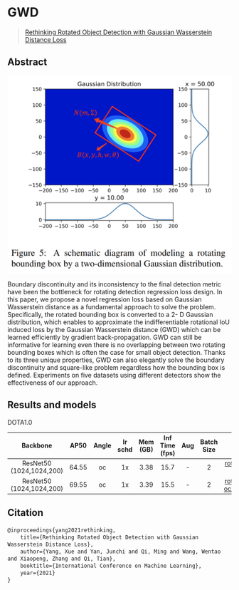 # GWD

> [Rethinking Rotated Object Detection with Gaussian Wasserstein Distance Loss](https://arxiv.org/pdf/2101.11952.pdf)

<!-- [ALGORITHM] -->

## Abstract

<div align=center>
<img src="https://raw.githubusercontent.com/zytx121/image-host/main/imgs/gwd.png" width="800"/>
</div>

Boundary discontinuity and its inconsistency to the final detection metric have been the bottleneck for rotating detection regression loss design. In this paper, we propose a novel regression loss based on Gaussian Wasserstein distance as a fundamental approach to solve the problem. Specifically, the rotated bounding box is converted to a 2- D Gaussian distribution, which enables to approximate the indifferentiable rotational IoU induced loss by the Gaussian Wasserstein distance (GWD) which can be learned efficiently by gradient back-propagation. GWD can still be informative for learning even there is no overlapping between two rotating bounding boxes which is often the case for small object detection. Thanks to its three unique properties, GWD can also elegantly solve the boundary discontinuity and square-like problem regardless how the bounding box is defined. Experiments on five datasets using different detectors show the effectiveness of our approach.

## Results and models

DOTA1.0

|         Backbone         |  AP50  | Angle | lr schd | Mem (GB) | Inf Time (fps) | Aug | Batch Size |                                                    Configs                                                     |                                                                                                                                                                            Download                                                                                                                                                                            |
| :----------------------: | :---: | :---: | :-----: | :------: | :------------: | :-: | :--------: | :------------------------------------------------------------------------------------------------------------: | :------------------------------------------------------------------------------------------------------------------------------------------------------------------------------------------------------------------------------------------------------------------------------------------------------------------------------------------------------------: |
| ResNet50 (1024,1024,200) | 64.55 |  oc   |   1x    |   3.38   |      15.7      |  -  |     2      | [rotated-retinanet-hbox-oc_r50_fpn_1x_dota](../rotated_retinanet/rotated-retinanet-hbox-oc_r50_fpn_1x_dota.py) | [model](https://download.openmmlab.com/mmrotate/v0.1.0/rotated_retinanet/rotated_retinanet_hbb_r50_fpn_1x_dota_oc/rotated_retinanet_hbb_r50_fpn_1x_dota_oc-e8a7c7df.pth) \| [log](https://download.openmmlab.com/mmrotate/v0.1.0/rotated_retinanet/rotated_retinanet_hbb_r50_fpn_1x_dota_oc/rotated_retinanet_hbb_r50_fpn_1x_dota_oc_20220121_095315.log.json) |
| ResNet50 (1024,1024,200) | 69.55 |  oc   |   1x    |   3.39   |      15.5      |  -  |     2      |      [rotated-retinanet-hbox-oc_r50_fpn_gwd_1x_dota](./rotated-retinanet-hbox-oc_r50_fpn_gwd_1x_dota.py)       |       [model](https://download.openmmlab.com/mmrotate/v0.1.0/gwd/rotated_retinanet_hbb_gwd_r50_fpn_1x_dota_oc/rotated_retinanet_hbb_gwd_r50_fpn_1x_dota_oc-41fd7805.pth) \| [log](https://download.openmmlab.com/mmrotate/v0.1.0/gwd/rotated_retinanet_hbb_gwd_r50_fpn_1x_dota_oc/rotated_retinanet_hbb_gwd_r50_fpn_1x_dota_oc_20220120_152421.log.json)       |

## Citation

```
@inproceedings{yang2021rethinking,
    title={Rethinking Rotated Object Detection with Gaussian Wasserstein Distance Loss},
    author={Yang, Xue and Yan, Junchi and Qi, Ming and Wang, Wentao and Xiaopeng, Zhang and Qi, Tian},
    booktitle={International Conference on Machine Learning},
    year={2021}
}
```
